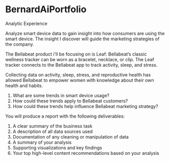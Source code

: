 # BernardAiPortfolio
Analytic Experience


Analyze smart device data to gain insight into how consumers are using the smart device. The insight I discover will guide the marketing strategies of the company. 

The Bellabeat product i'll be focusing on is Leaf: Bellabeat’s classic wellness tracker can be worn as a bracelet, necklace, or clip. The Leaf tracker connects
to the Bellabeat app to track activity, sleep, and stress.

Collecting data on activity, sleep, stress, and reproductive health has allowed Bellabeat to empower women with knowledge about their own health and habits. 

1. What are some trends in smart device usage?
2. How could these trends apply to Bellabeat customers?
3. How could these trends help influence Bellabeat marketing strategy?

You will produce a report with the following deliverables:
1. A clear summary of the business task
2. A description of all data sources used
3. Documentation of any cleaning or manipulation of data
4. A summary of your analysis
5. Supporting visualizations and key findings
6. Your top high-level content recommendations based on your analysis

